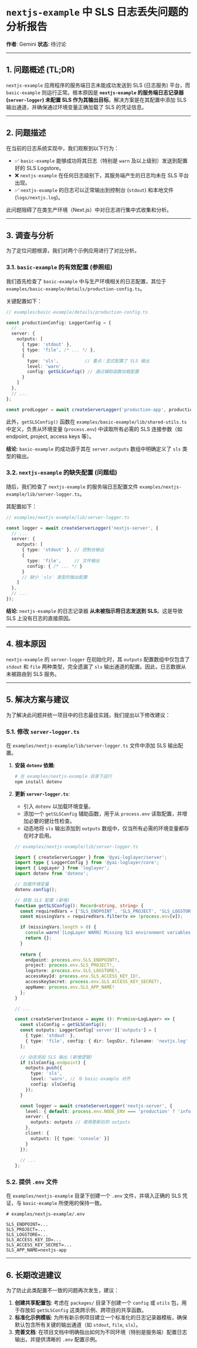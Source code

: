 
# `nextjs-example` 中 SLS 日志丢失问题的分析报告

**作者**: Gemini
**状态**: 待讨论

---

## 1. 问题概述 (TL;DR)

`nextjs-example` 应用程序的服务端日志未能成功发送到 SLS (日志服务) 平台，而 `basic-example` 则运行正常。根本原因是 **`nextjs-example` 的服务端日志记录器 (`server-logger`) 未配置 SLS 作为其输出目标**。解决方案是在其配置中添加 SLS 输出通道，并确保通过环境变量正确加载了 SLS 的凭证信息。

---

## 2. 问题描述

在当前的日志系统实现中，我们观察到以下行为：
- ✅ `basic-example` 能够成功将其日志（特别是 `warn` 及以上级别）发送到配置好的 SLS Logstore。
- ❌ `nextjs-example` 在任何日志级别下，其服务端产生的日志均未在 SLS 平台出现。
- ✅ `nextjs-example` 的日志可以正常输出到控制台 (`stdout`) 和本地文件 (`logs/nextjs.log`)。

此问题阻碍了在类生产环境（Next.js）中对日志进行集中式收集和分析。

---

## 3. 调查与分析

为了定位问题根源，我们对两个示例应用进行了对比分析。

### 3.1. `basic-example` 的有效配置 (参照组)

我们首先检查了 `basic-example` 中与生产环境相关的日志配置，其位于 `examples/basic-example/details/production-config.ts`。

关键配置如下：
```typescript
// examples/basic-example/details/production-config.ts

const productionConfig: LoggerConfig = {
  // ...
  server: {
    outputs: [
      { type: 'stdout' },
      { type: 'file', /* ... */ },
      {
        type: 'sls',          // 重点：显式配置了 SLS 输出
        level: 'warn',
        config: getSLSConfig() // 通过辅助函数加载配置
      }
    ]
  },
  // ...
};

const prodLogger = await createServerLogger('production-app', productionConfig);
```
此外，`getSLSConfig()` 函数在 `examples/basic-example/lib/shared-utils.ts` 中定义，负责从环境变量 (`process.env`) 中读取所有必需的 SLS 连接参数（如 endpoint, project, access keys 等）。

**结论**: `basic-example` 的成功源于其在 `server.outputs` 数组中明确定义了 `sls` 类型的输出。

### 3.2. `nextjs-example` 的缺失配置 (问题组)

随后，我们检查了 `nextjs-example` 的服务端日志配置文件 `examples/nextjs-example/lib/server-logger.ts`。

其配置如下：
```typescript
// examples/nextjs-example/lib/server-logger.ts

const logger = await createServerLogger('nextjs-server', {
  // ...
  server: {
    outputs: [
      { type: 'stdout' }, // 控制台输出
      {
        type: 'file',     // 文件输出
        config: { /* ... */ }
      }
      // 缺少 'sls' 类型的输出配置
    ]
  },
  // ...
});
```
**结论**: `nextjs-example` 的日志记录器 **从未被指示将日志发送到 SLS**。这是导致 SLS 上没有日志的直接原因。

---

## 4. 根本原因

`nextjs-example` 的 `server-logger` 在初始化时，其 `outputs` 配置数组中仅包含了 `stdout` 和 `file` 两种类型，完全遗漏了 `sls` 输出通道的配置。因此，日志数据从未被路由到 SLS 服务。

---

## 5. 解决方案与建议

为了解决此问题并统一项目中的日志最佳实践，我们提出以下修改建议：

### 5.1. 修改 `server-logger.ts`

在 `examples/nextjs-example/lib/server-logger.ts` 文件中添加 SLS 输出配置。

1.  **安装 `dotenv` 依赖**:
    ```bash
    # 在 examples/nextjs-example 目录下运行
    npm install dotenv
    ```

2.  **更新 `server-logger.ts`**:
    - 引入 `dotenv` 以加载环境变量。
    - 添加一个 `getSLSConfig` 辅助函数，用于从 `process.env` 读取配置，并增加必要的健壮性检查。
    - 动态地将 `sls` 输出添加到 `outputs` 数组中，仅当所有必需的环境变量都存在时才启用。

    ```typescript
    // examples/nextjs-example/lib/server-logger.ts

    import { createServerLogger } from '@yai-loglayer/server';
    import type { LoggerConfig } from '@yai-loglayer/core';
    import { LogLayer } from 'loglayer';
    import dotenv from 'dotenv';

    // 加载环境变量
    dotenv.config();

    // 获取 SLS 配置 (新增)
    function getSLSConfig(): Record<string, string> {
      const requiredVars = ['SLS_ENDPOINT', 'SLS_PROJECT', 'SLS_LOGSTORE', 'SLS_ACCESS_KEY_ID', 'SLS_ACCESS_KEY_SECRET', 'SLS_APP_NAME'];
      const missingVars = requiredVars.filter(v => !process.env[v]);

      if (missingVars.length > 0) {
        console.warn(`[LogLayer WARN] Missing SLS environment variables: ${missingVars.join(', ')}. SLS logging will be disabled.`);
        return {};
      }
      
      return {
        endpoint: process.env.SLS_ENDPOINT!,
        project: process.env.SLS_PROJECT!,
        logstore: process.env.SLS_LOGSTORE!,
        accessKeyId: process.env.SLS_ACCESS_KEY_ID!,
        accessKeySecret: process.env.SLS_ACCESS_KEY_SECRET!,
        appName: process.env.SLS_APP_NAME!
      };
    }

    // ...

    const createServerInstance = async (): Promise<LogLayer> => {
      const slsConfig = getSLSConfig();
      const outputs: LoggerConfig['server']['outputs'] = [
        { type: 'stdout' },
        { type: 'file', config: { dir: logsDir, filename: 'nextjs.log' } }
      ];

      // 动态添加 SLS 输出 (新增逻辑)
      if (slsConfig.endpoint) {
        outputs.push({
          type: 'sls',
          level: 'warn', // 与 basic-example 对齐
          config: slsConfig
        });
      }

      const logger = await createServerLogger('nextjs-server', {
        level: { default: process.env.NODE_ENV === 'production' ? 'info' : 'debug' },
        server: {
          outputs: outputs // 使用更新后的 outputs
        },
        client: {
          outputs: [{ type: 'console' }]
        }
      });
      
      // ...
    };
    ```

### 5.2. 提供 `.env` 文件

在 `examples/nextjs-example` 目录下创建一个 `.env` 文件，并填入正确的 SLS 凭证，与 `basic-example` 所使用的保持一致。

```
# examples/nextjs-example/.env

SLS_ENDPOINT=...
SLS_PROJECT=...
SLS_LOGSTORE=...
SLS_ACCESS_KEY_ID=...
SLS_ACCESS_KEY_SECRET=...
SLS_APP_NAME=nextjs-app
```

---

## 6. 长期改进建议

为了防止此类配置不一致的问题再次发生，建议：

1.  **创建共享配置包**: 考虑在 `packages/` 目录下创建一个 `config` 或 `utils` 包，用于存放如 `getSLSConfig` 这类跨示例、跨项目的共享函数。
2.  **标准化示例模板**: 为所有新示例项目建立一个标准化的日志记录器模板，确保默认包含所有关键的输出通道（如 `stdout`, `file`, `sls`）。
3.  **完善文档**: 在项目文档中明确指出如何为不同环境（特别是服务端）配置日志输出，并提供清晰的 `.env` 配置示例。 